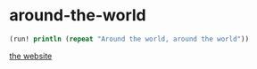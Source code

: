 # around-the-world

```clojure
(run! println (repeat "Around the world, around the world"))
```

[the website](https://piciakk.github.io/around-the-world/)
